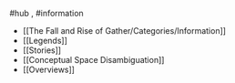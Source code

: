 #hub , #information 
- [[The Fall and Rise of Gather/Categories/Information]]
- [[Legends]]
- [[Stories]]
- [[Conceptual Space Disambiguation]]
- [[Overviews]]